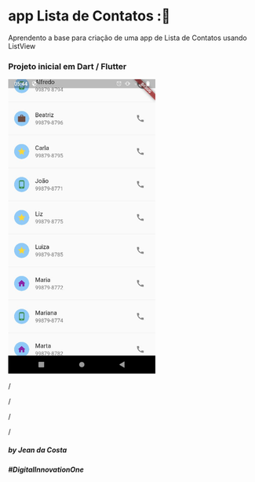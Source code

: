 # app Lista de Contatos :📒

Aprendento a base para criação de uma app de Lista de Contatos usando ListView

### Projeto inicial em Dart / Flutter


<p float="left">

  <img src="print01.jfif" alt="ListaContato01" width="300px" />
  
</p>


/

/

/

/

##### by Jean da Costa
##### #DigitalInnovationOne
